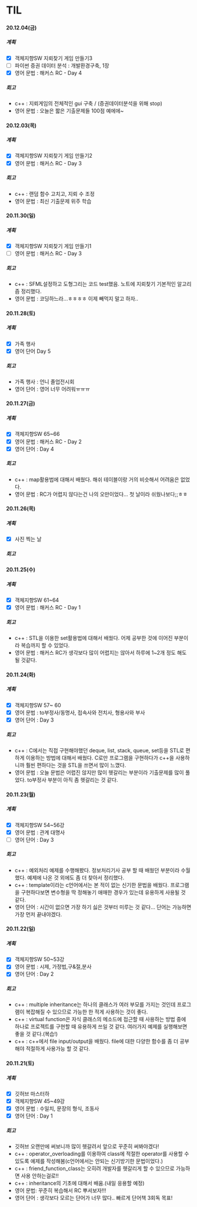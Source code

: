 # TIL

#### 20.12.04(금)

##### 계획

- [x] 객체지향SW 지뢰찾기 게임 만들기3
- [ ] 파이썬 증권 데이터 분석 : 개발환경구축, 1장
- [x] 영어 문법 : 해커스 RC - Day 4

##### 회고

- c++ : 지뢰게임의 전체적인 gui 구축 / (증권데이터분석을 위해 stop)
- 영어 문법 : 오늘은 짧은 기출문제들 100점 예에에~

#### 20.12.03(목)

##### 계획

- [x] 객체지향SW 지뢰찾기 게임 만들기2
- [x] 영어 문법 : 해커스 RC - Day 3

##### 회고

- c++ : 랜덤 함수 고치고, 지뢰 수 조정
- 영어 문법 : 최신 기출문제 위주 학습

#### 20.11.30(일)

##### 계획

- [x] 객체지향SW 지뢰찾기 게임 만들기1
- [ ] 영어 문법 : 해커스 RC - Day 3

##### 회고

- c++ : SFML설정하고 도형그리는 코드 test했음. 노트에 지뢰찾기 기본적인 알고리즘 정리했다.
- 영어 문법 : 코딩하느라...ㅎㅎㅎㅎ 이제 빼먹지 말고 하자..

#### 20.11.28(토)

##### 계획

- [x] 가족 행사
- [x] 영어 단어 Day 5

##### 회고

- 가족 행사 : 언니 졸업전시회
- 영어 단어 : 영어 너무 어려워ㅠㅠㅠ

#### 20.11.27(금)

##### 계획

- [x] 객체지향SW 65~66
- [x] 영어 문법 : 해커스 RC - Day 2
- [x] 영어 단어 : Day 4

##### 회고

- c++ : map활용법에 대해서 배웠다. 해쉬 테이블이랑 거의 비슷해서 어려움은 없었다.
- 영어 문법 : RC가 어렵지 않다는건 나의 오만이었다... 첫 날이라 쉬웠나보다;;ㅎㅎ

#### 20.11.26(목)

##### 계획

- [x] 사진 찍는 날

##### 회고

#### 20.11.25(수)

##### 계획

- [x] 객체지향SW 61~64
- [x] 영어 문법 : 해커스 RC - Day 1

##### 회고

- c++ : STL을 이용한 set활용법에 대해서 배웠다. 어제 공부한 것에 이어진 부분이라 복습까지 할 수  있었다.
- 영어 문법 : 해커스 RC가 생각보다 많이 어렵지는 않아서 하루에 1~2개 정도 해도 될 것같다.

#### 20.11.24(화)

##### 계획

- [x] 객체지향SW 57~ 60
- [x] 영어 문법 : to부정사/동명사, 접속사와 전치사, 형용사와 부사
- [x] 영어 단어 : Day 3

##### 회고

- c++ : C에서는 직접 구현해야했던 deque, list, stack, queue, set등을 STL로 편하게 이용하는 방법에 대해서 배웠다. C로만 프로그램을 구현하다가 c++을 사용하니까 훨씬 편하다는 것을 STL을 쓰면서 많이 느꼈다.
- 영어 문법 : 오늘 문법은 어렵진 않지만 많이 헷갈리는 부분이라 기출문제를 많이 풀었다. to부정사 부분이 아직 좀 헷갈리는 것 같다.

#### 20.11.23(월)

##### 계획

- [x] 객체지향SW 54~56강
- [x] 영어 문법 : 관계 대명사
- [ ] 영어 단어 : Day 3

##### 회고

 - c++ : 예외처리 예제를 수행해봤다. 정보처리기사 공부 할 때 배웠던 부분이라 수월했다. 예제에 나온 것 외에도 좀 더 찾아서 정리했다.
 - c++ : template이라는 c언어에서는 본 적이 없는 신기한 문법을 배웠다. 프로그램을 구현하다보면 변수형을 딱 정해놓기 애매한 경우가 있는데 유용하게 사용될 것 같다.
 - 영어 단어 : 시간이 없으면  가장 하기 싫은 것부터 미루는 것 같다... 단어는 가능하면 가장 먼저 끝내야겠다.

#### 20.11.22(일)

##### 계획

- [x] 객체지향SW 50~53강
- [x] 영어 문법 : 시제, 가정법,구&절,분사
- [x] 영어 단어 : Day 2

##### 회고

- c++ : multiple inheritance는 하나의 클래스가 여러 부모를 가지는 것인데 프로그램이 복잡해질 수 있으므로 가능한 한 적게 사용하는 것이 좋다.
- c++ : virtual function은 자식 클래스의 메소드에 접근할 때 사용하는 방법 중에 하나로 프로젝트를 구현할 때 유용하게 쓰일 것 같다. 여러가지 예제를 실행해보면 좋을 것 같다.(복습!)
- c++ : c++에서 file input/output을 배웠다. file에 대한 다양한 함수를 좀 더 공부해야 적절하게 사용가능 할 것 같다.

#### 20.11.21(토)

##### 계획

- [x] 깃허브 마스터하
- [x] 객체지향SW 45~49강
- [x] 영어 문법 : 수일치, 문장의 형식, 조동사
- [x] 영어 단어 : Day 1

##### 회고

- 깃허브 오랜만에 써보니까 많이 헷갈려서 앞으로 꾸준히 써봐야겠다!
- c++ : operator_overloading를 이용하여 class에 적절한 operator를 사용할 수 있도록 예제를 작성해봄(c언어에서는 안되는 신기방기한 문법이었다.)
- c++ : friend_function_class는 오히려 개발자를 헷갈리게 할 수 있으므로 가능하면 사용 안하는걸로!!
- c++ : inheritance의 기초에 대해서 배움.(내일 응용할 예정)
- 영어 문법: 꾸준히 복습해서 RC 뿌셔보자!!!
- 영어 단어 : 생각보다 모르는 단어가 너무 많다.. 빠르게 단어책 3회독 목표!
